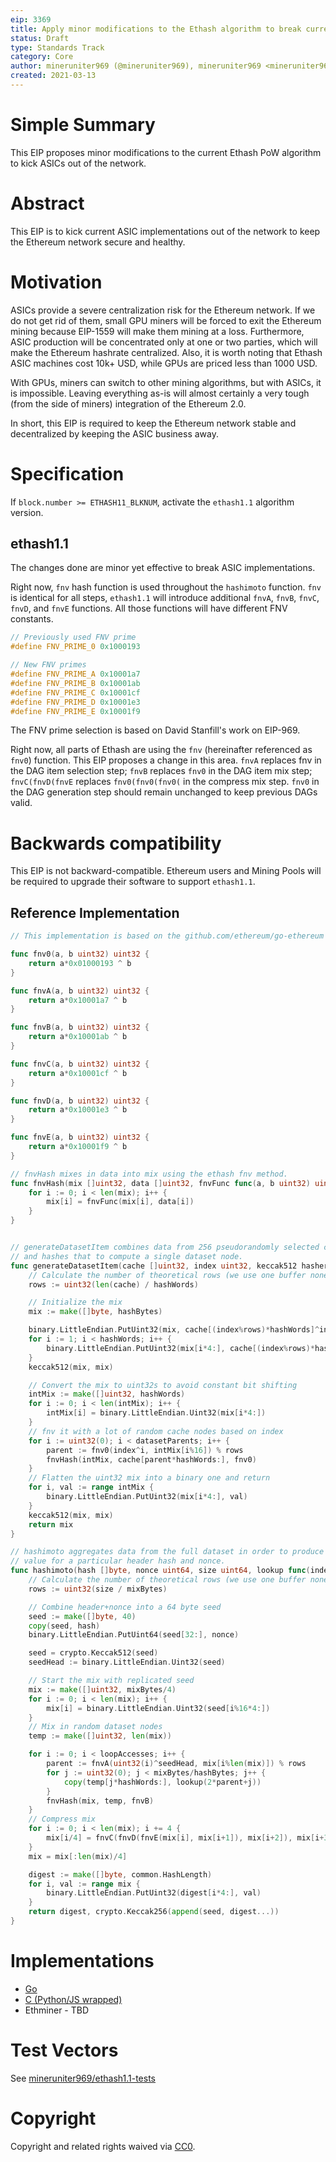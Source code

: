 ```yaml
---
eip: 3369
title: Apply minor modifications to the Ethash algorithm to break current ASIC implementations
status: Draft
type: Standards Track
category: Core
author: mineruniter969 (@mineruniter969), mineruniter969 <mineruniter969@tutanota.com>
created: 2021-03-13
---
```


# Simple Summary

This EIP proposes minor modifications to the current Ethash PoW algorithm to kick ASICs out of the network.

# Abstract

This EIP is to kick current ASIC implementations out of the network to keep the Ethereum network secure and healthy.

# Motivation

ASICs provide a severe centralization risk for the Ethereum network. If we do not get rid of them, small GPU miners will be forced to exit the Ethereum mining because EIP-1559 will make them mining at a loss. Furthermore, ASIC production will be concentrated only at one or two parties, which will make the Ethereum hashrate centralized. Also, it is worth noting that Ethash ASIC machines cost 10k+ USD, while GPUs are priced less than 1000 USD.

With GPUs, miners can switch to other mining algorithms, but with ASICs, it is impossible. Leaving everything as-is will almost certainly a very tough (from the side of miners) integration of the Ethereum 2.0.

In short, this EIP is required to keep the Ethereum network stable and decentralized by keeping the ASIC business away.

# Specification

If `block.number >= ETHASH11_BLKNUM`, activate the `ethash1.1` algorithm version.

## ethash1.1

The changes done are minor yet effective to break ASIC implementations.

Right now, `fnv` hash function is used throughout the `hashimoto` function. `fnv` is identical for all steps, `ethash1.1` will introduce additional `fnvA`, `fnvB`, `fnvC`, `fnvD`, and `fnvE` functions. All those functions will have different FNV constants.

```c
// Previously used FNV prime
#define FNV_PRIME_0 0x1000193

// New FNV primes
#define FNV_PRIME_A 0x10001a7
#define FNV_PRIME_B 0x10001ab
#define FNV_PRIME_C 0x10001cf
#define FNV_PRIME_D 0x10001e3
#define FNV_PRIME_E 0x10001f9
```

The FNV prime selection is based on David Stanfill's work on EIP-969.

Right now, all parts of Ethash are using the `fnv` (hereinafter referenced as `fnv0`) function. This EIP proposes a change in this area. `fnvA` replaces fnv in the DAG item selection step; `fnvB` replaces `fnv0` in the DAG item mix step; `fnvC(fnvD(fnvE` replaces `fnv0(fnv0(fnv0(` in the compress mix step. `fnv0` in the DAG generation step should remain unchanged to keep previous DAGs valid.

# Backwards compatibility

This EIP is not backward-compatible. Ethereum users and Mining Pools will be required to upgrade their software to support `ethash1.1`.

## Reference Implementation

```go
// This implementation is based on the github.com/ethereum/go-ethereum code and is licensed under the Lesser GNU General Public License v3

func fnv0(a, b uint32) uint32 {
    return a*0x01000193 ^ b
}

func fnvA(a, b uint32) uint32 {
    return a*0x10001a7 ^ b
}

func fnvB(a, b uint32) uint32 {
    return a*0x10001ab ^ b
}

func fnvC(a, b uint32) uint32 {
    return a*0x10001cf ^ b
}

func fnvD(a, b uint32) uint32 {
    return a*0x10001e3 ^ b
}

func fnvE(a, b uint32) uint32 {
    return a*0x10001f9 ^ b
}

// fnvHash mixes in data into mix using the ethash fnv method.
func fnvHash(mix []uint32, data []uint32, fnvFunc func(a, b uint32) uint32) {
    for i := 0; i < len(mix); i++ {
        mix[i] = fnvFunc(mix[i], data[i])
    }
}


// generateDatasetItem combines data from 256 pseudorandomly selected cache nodes,
// and hashes that to compute a single dataset node.
func generateDatasetItem(cache []uint32, index uint32, keccak512 hasher) []byte {
    // Calculate the number of theoretical rows (we use one buffer nonetheless)
    rows := uint32(len(cache) / hashWords)

    // Initialize the mix
    mix := make([]byte, hashBytes)

    binary.LittleEndian.PutUint32(mix, cache[(index%rows)*hashWords]^index)
    for i := 1; i < hashWords; i++ {
        binary.LittleEndian.PutUint32(mix[i*4:], cache[(index%rows)*hashWords+uint32(i)])
    }
    keccak512(mix, mix)

    // Convert the mix to uint32s to avoid constant bit shifting
    intMix := make([]uint32, hashWords)
    for i := 0; i < len(intMix); i++ {
        intMix[i] = binary.LittleEndian.Uint32(mix[i*4:])
    }
    // fnv it with a lot of random cache nodes based on index
    for i := uint32(0); i < datasetParents; i++ {
        parent := fnv0(index^i, intMix[i%16]) % rows
        fnvHash(intMix, cache[parent*hashWords:], fnv0)
    }
    // Flatten the uint32 mix into a binary one and return
    for i, val := range intMix {
        binary.LittleEndian.PutUint32(mix[i*4:], val)
    }
    keccak512(mix, mix)
    return mix
}

// hashimoto aggregates data from the full dataset in order to produce our final
// value for a particular header hash and nonce.
func hashimoto(hash []byte, nonce uint64, size uint64, lookup func(index uint32) []uint32) ([]byte, []byte) {
    // Calculate the number of theoretical rows (we use one buffer nonetheless)
    rows := uint32(size / mixBytes)

    // Combine header+nonce into a 64 byte seed
    seed := make([]byte, 40)
    copy(seed, hash)
    binary.LittleEndian.PutUint64(seed[32:], nonce)

    seed = crypto.Keccak512(seed)
    seedHead := binary.LittleEndian.Uint32(seed)

    // Start the mix with replicated seed
    mix := make([]uint32, mixBytes/4)
    for i := 0; i < len(mix); i++ {
        mix[i] = binary.LittleEndian.Uint32(seed[i%16*4:])
    }
    // Mix in random dataset nodes
    temp := make([]uint32, len(mix))

    for i := 0; i < loopAccesses; i++ {
        parent := fnvA(uint32(i)^seedHead, mix[i%len(mix)]) % rows
        for j := uint32(0); j < mixBytes/hashBytes; j++ {
            copy(temp[j*hashWords:], lookup(2*parent+j))
        }
        fnvHash(mix, temp, fnvB)
    }
    // Compress mix
    for i := 0; i < len(mix); i += 4 {
        mix[i/4] = fnvC(fnvD(fnvE(mix[i], mix[i+1]), mix[i+2]), mix[i+3])
    }
    mix = mix[:len(mix)/4]

    digest := make([]byte, common.HashLength)
    for i, val := range mix {
        binary.LittleEndian.PutUint32(digest[i*4:], val)
    }
    return digest, crypto.Keccak256(append(seed, digest...))
}
```


# Implementations

- [Go](https://github.com/mineruniter969/ethash1.1-go)
- [C (Python/JS wrapped)](https://github.com/mineruniter969/ethash1.1-c)
- Ethminer - TBD

# Test Vectors

See [mineruniter969/ethash1.1-tests](https://github.com/mineruniter969/ethash1.1-tests)

# Copyright

Copyright and related rights waived via [CC0](https://creativecommons.org/publicdomain/zero/1.0/).
